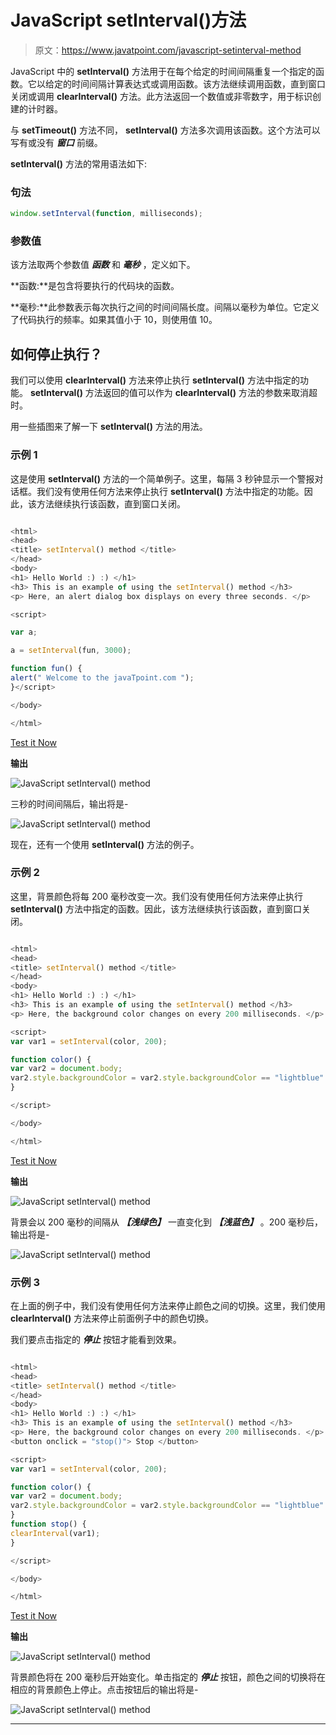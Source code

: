 # JavaScript setInterval()方法

> 原文：<https://www.javatpoint.com/javascript-setinterval-method>

JavaScript 中的 **setInterval()** 方法用于在每个给定的时间间隔重复一个指定的函数。它以给定的时间间隔计算表达式或调用函数。该方法继续调用函数，直到窗口关闭或调用 **clearInterval()** 方法。此方法返回一个数值或非零数字，用于标识创建的计时器。

与 **setTimeout()** 方法不同， **setInterval()** 方法多次调用该函数。这个方法可以写有或没有 ***窗口*** 前缀。

**setInterval()** 方法的常用语法如下:

### 句法

```js
window.setInterval(function, milliseconds);

```

### 参数值

该方法取两个参数值 ***函数*** 和 ***毫秒*** ，定义如下。

**函数:**是包含将要执行的代码块的函数。

**毫秒:**此参数表示每次执行之间的时间间隔长度。间隔以毫秒为单位。它定义了代码执行的频率。如果其值小于 10，则使用值 10。

## 如何停止执行？

我们可以使用 **clearInterval()** 方法来停止执行 **setInterval()** 方法中指定的功能。 **setInterval()** 方法返回的值可以作为 **clearInterval()** 方法的参数来取消超时。

用一些插图来了解一下 **setInterval()** 方法的用法。

### 示例 1

这是使用 **setInterval()** 方法的一个简单例子。这里，每隔 3 秒钟显示一个警报对话框。我们没有使用任何方法来停止执行 **setInterval()** 方法中指定的功能。因此，该方法继续执行该函数，直到窗口关闭。

```js

<html>
<head>
<title> setInterval() method </title>
</head>
<body>
<h1> Hello World :) :) </h1>
<h3> This is an example of using the setInterval() method </h3>
<p> Here, an alert dialog box displays on every three seconds. </p>

<script>

var a;

a = setInterval(fun, 3000);

function fun() {
alert(" Welcome to the javaTpoint.com ");
}</script>

</body>

</html>

```

[Test it Now](https://www.javatpoint.com/oprweb/test.jsp?filename=javascript-setinterval-method1)

**输出**

![JavaScript setInterval() method](img/50b500cde257456c219345fd62270025.png)

三秒的时间间隔后，输出将是-

![JavaScript setInterval() method](img/57c318a48f4415bed7cb84f6300f122d.png)

现在，还有一个使用 **setInterval()** 方法的例子。

### 示例 2

这里，背景颜色将每 200 毫秒改变一次。我们没有使用任何方法来停止执行 **setInterval()** 方法中指定的函数。因此，该方法继续执行该函数，直到窗口关闭。

```js

<html>
<head>
<title> setInterval() method </title>
</head>
<body>
<h1> Hello World :) :) </h1>
<h3> This is an example of using the setInterval() method </h3>
<p> Here, the background color changes on every 200 milliseconds. </p>

<script>
var var1 = setInterval(color, 200);

function color() {
var var2 = document.body;
var2.style.backgroundColor = var2.style.backgroundColor == "lightblue" ? "lightgreen" : "lightblue";
}

</script>

</body>

</html>

```

[Test it Now](https://www.javatpoint.com/oprweb/test.jsp?filename=javascript-setinterval-method2)

**输出**

![JavaScript setInterval() method](img/e3efad4980b9ef2811a16a723625cfcb.png)

背景会以 200 毫秒的间隔从 ***【浅绿色】*** 一直变化到 ***【浅蓝色】*** 。200 毫秒后，输出将是-

![JavaScript setInterval() method](img/fac6c2e7fbfc9b4ef07423aec319d834.png)

### 示例 3

在上面的例子中，我们没有使用任何方法来停止颜色之间的切换。这里，我们使用 **clearInterval()** 方法来停止前面例子中的颜色切换。

我们要点击指定的 ***停止*** 按钮才能看到效果。

```js

<html>
<head>
<title> setInterval() method </title>
</head>
<body>
<h1> Hello World :) :) </h1>
<h3> This is an example of using the setInterval() method </h3>
<p> Here, the background color changes on every 200 milliseconds. </p>
<button onclick = "stop()"> Stop </button>

<script>
var var1 = setInterval(color, 200);

function color() {
var var2 = document.body;
var2.style.backgroundColor = var2.style.backgroundColor == "lightblue" ? "lightgreen" : "lightblue";
}
function stop() {
clearInterval(var1);
}

</script>

</body>

</html>

```

[Test it Now](https://www.javatpoint.com/oprweb/test.jsp?filename=javascript-setinterval-method3)

**输出**

![JavaScript setInterval() method](img/a8267359ce169045fddca9bd183748c9.png)

背景颜色将在 200 毫秒后开始变化。单击指定的 ***停止*** 按钮，颜色之间的切换将在相应的背景颜色上停止。点击按钮后的输出将是-

![JavaScript setInterval() method](img/8ddf295f78eea2866bad5e3be1d3137d.png)

* * *